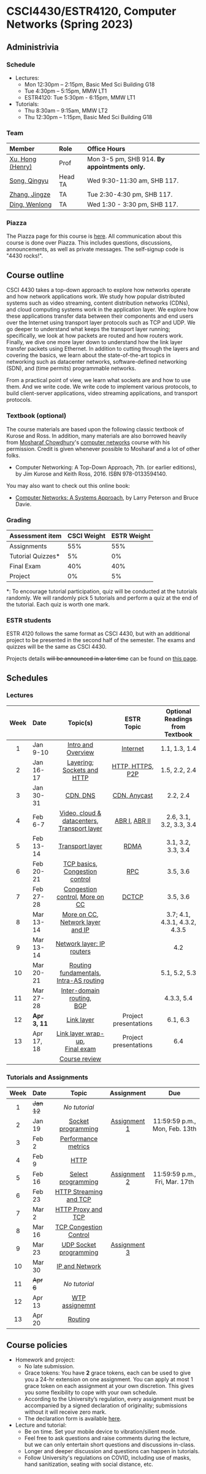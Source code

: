 # CSCI4430/ESTR4120, Computer Networks (Spring 2023)

## Administrivia

### Schedule
- Lectures: 
  * Mon 12:30pm – 2:15pm, Basic Med Sci Building G18
  * Tue 4:30pm – 5:15pm, MMW LT1
  * ESTR4120: Tue 5:30pm - 6:15pm, MMW LT1
- Tutorials:
  * Thu 8:30am – 9:15am, MMW LT2
  * Thu 12:30pm – 1:15pm, Basic Med Sci Building G18

### Team
| Member | Role | Office Hours |
| :---------------- | :--- | :----------- |
| [Xu, Hong (Henry)](https://henryhxu.github.io/) | Prof | Mon 3-5 pm, SHB 914. **By appointments only.** |
| [Song, Qingyu](mailto:qysong21@cse.cuhk.edu.hk) | Head TA | Wed 9:30-11:30 am, SHB 117. |
| [Zhang, Jingze](mailto:zhang_jing_ze@link.cuhk.edu.hk) | TA | Tue 2:30-4:30 pm, SHB 117. |
| [Ding, Wenlong](mailto:wlding@link.cuhk.edu.hk) | TA | Wed 1:30 - 3:30 pm, SHB 117. |

### Piazza
The Piazza page for this course is [here](https://piazza.com/cuhk.edu.hk/spring2023/csci4430estr4120).
All communication about this course is done over Piazza. This includes questions, discussions, announcements, as well as private messages. 
The self-signup code is "4430 rocks!".

## Course outline
CSCI 4430 takes a top-down approach to explore how networks operate and how network applications work. We study how popular distributed systems such as video streaming, content distribution networks (CDNs), and cloud computing systems work in the application layer. We explore how these applications transfer data between their components and end users over the Internet using transport layer protocols such as TCP and UDP. We go deeper to understand what keeps the transport layer running; specifically, we look at how packets are routed and how routers work. Finally, we dive one more layer down to understand how the link layer transfer packets using Ethernet. In addition to cutting through the layers and covering the basics, we learn about the state-of-the-art topics in networking such as datacenter networks, software-defined networking (SDN), and (time permits) programmable networks.

From a practical point of view, we learn what sockets are and how to use them. And we write code. We write code to implement various protocols, to build client-server applications, video streaming applications, and transport protocols.

### Textbook (optional)
The course materials are based upon the following classic textbook of Kurose and Ross. In addition, many materials are also borrowed heavily from [Mosharaf Chowdhury](http://www.mosharaf.com/)'s [computer networks](https://github.com/mosharaf/eecs489) course with his permission. Credit is given whenever possible to Mosharaf and a lot of other folks.
- Computer Networking: A Top-Down Approach, 7th. (or earlier editions), by Jim Kurose and Keith Ross, 2016. ISBN 978-0133594140.

You may also want to check out this online book:
- [Computer Networks: A Systems Approach](https://book.systemsapproach.org/index.html), by Larry Peterson and Bruce Davie.

### Grading
| Assessment item | CSCI Weight | ESTR Weight
| :---------------- | :--- | :--- | 
| Assignments | 55% | 55%
| Tutorial Quizzes* | 5% | 0%
| Final Exam | 40% | 40%
| Project | 0% | 5%

\*: To encourage tutorial participation, quiz will be conducted at the tutorials randomly. We will randomly pick 5 tutorials and perform a quiz at the end of the tutorial. Each quiz is worth one mark.

### ESTR students
ESTR 4120 follows the same format as CSCI 4430, but with an additional project to be presented in the second half of the semester. The exams and quizzes will be the same as CSCI 4430.

Projects details ~~will be announced in a later time~~ can be found on [this page](project.md).

## Schedules
<!--  Click on the topic to access the slides, and on the date to view the recording. -->

### Lectures
| Week | Date | Topic(s) | ESTR  <br>Topic | Optional Readings  <br>from Textbook |
| :---: |:----------- | :-----------------: | :------------: | :------------: | 
|1| Jan 9-10 | [Intro and Overview](lec/lec1.pptx) | [Internet](lec/estr1.pptx) | 1.1, 1.3, 1.4
|2| Jan 16-17| [Layering](lec/lec2.pptx);  <br>[Sockets and HTTP](lec/lec3.pptx) | [HTTP, HTTPS, P2P](lec/estr2.pptx)  | 1.5, 2.2, 2.4
|3| Jan 30-31| [CDN, DNS](lec/lec4.pptx) | [CDN, Anycast](lec/estr3.pptx) | 2.2, 2.4
|4| Feb 6-7| [Video, cloud & datacenters](lec/lec5.pptx),  <br>[Transport layer](lec/lec6.pptx) | [ABR I](lec/estr4.pptx), [ABR II](lec/estr4-puffer.pdf) | 2.6, 3.1, 3.2, 3.3, 3.4
|5| Feb 13-14| [Transport layer](lec/lec6.pptx) | [RDMA](lec/estr5-rdma.ppt) | 3.1, 3.2, 3.3, 3.4
|6| Feb 20-21| [TCP basics](lec/lec7.pptx),  <br>[Congestion control](lec/lec8.pptx) | [RPC](lec/estr6-rpc.pdf) | 3.5, 3.6
|7| Feb 27-28| [Congestion control](lec/lec8.pptx), [More on CC](lec/lec9.pptx) | [DCTCP](lec/estr7.pptx) | 3.5, 3.6
|8| Mar 13-14| [More on CC](lec/lec9.pptx),  <br>[Network layer and IP](lecture/) |  | 3.7; 4.1, 4.3.1, 4.3.2, 4.3.5
|9| Mar 13-14| [Network layer: IP routers](lecture/) |  | 4.2
|10| Mar 20-21| [Routing fundamentals](lecture/),  <br>[Intra-AS routing](lecture/) |  | 5.1, 5.2, 5.3
|11| Mar 27-28| [Inter-domain routing](lecture/),  <br>[BGP](lecture/) |  | 4.3.3, 5.4
|12| **Apr 3, 11**| [Link layer](lecture/) | Project presentations | 6.1, 6.3
|13| Apr 17, 18| [Link layer wrap-up](lecture/),  <br>[Final exam](lecture/) | Project presentations | 6.4
| | | [Course review](lecture/)

### Tutorials and Assignments
<!--  ~~11:59:59 p.m., Sat, Jan 29th~~ 18:00:00 p.m., Mon, Jan 31st -->
<!-- assignment-1 -->
<!-- []() -->
| Week | Date | Topic | Assignment | Due |
| :---: | :------------------ | :-----: | :-------------: | :-------------: |
| 1 | ~~Jan 12~~ | *No tutorial* | | |
| 2 | Jan 19 | [Socket programming](tutorial/T01/) | [Assignment 1](assignment/assignment-1) | 11:59:59 p.m., Mon, Feb. 13th |
| 3 | Feb 2 | [Performance metrics](tutorial/T02/) | ||
| 4 | Feb 9 | [HTTP](tutorial/T03/) | ||
| 5 | Feb 16 | [Select programming](tutorial/T04/) | [Assignment 2](assignment/assignment-2) | 11:59:59 p.m., Fri, Mar. 17th |
| 6 | Feb 23 |[HTTP Streaming and TCP](tutorial/T05/)|||
| 7 | Mar 2 |[HTTP Proxy and TCP](tutorial/T06/)|||
| 8 | Mar 16 |[TCP Congestion Control](tutorial/T07/)|||
| 9 | Mar 23 |[UDP Socket programming](tutorial/T08/)|[Assignment 3]()| |
| 10 | Mar 30 |[IP and Network](tutorial/T09/)|||
| 11 | ~~Apr 6~~ | *No tutorial* |||
| 12 | Apr 13 |[WTP assignemnt](tutorial/T10/)|||
| 13 | Apr 20 |[Routing](tutorial/T11/)|||


## Course policies
- Homework and project: 
  * No late submission.
  * Grace tokens: You have **2** grace tokens, each can be used to give you a 24-hr extension on one assignment. You can apply at most 1 grace token on each assignment at your own discretion. This gives you some flexibility to cope with your own schedule.
  * According to the University’s regulation, every assignment must be accompanied by a signed declaration of originality; submissions without it will receive zero mark.
  * The declaration form is available [here](https://www.cuhk.edu.hk/policy/academichonesty/Eng_htm_files_(2013-14)/declaration_en.doc).
- Lecture and tutorial:
  * Be on time. Set your mobile device to vibration/silient mode.
  * Feel free to ask questions and raise comments during the lecture, but we can only entertain short questions and discussions in-class.
  * Longer and deeper discussion and questions can happen in tutorials.
  * Follow University's regulations on COVID, including use of masks, hand sanitization, seating with social distance, etc.
